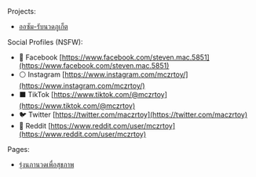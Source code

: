 Projects:
* [ออซัม-รับนวดภูเก็ต](https://mczrtoy.github.io/xn----uwf2a0bgvg4cev0cxda1dd7k1erf/)

Social Profiles (NSFW):
* 🔵 Facebook [https://www.facebook.com/steven.mac.5851](https://www.facebook.com/steven.mac.5851)
* ⚪ Instagram [https://www.instagram.com/mczrtoy/](https://www.instagram.com/mczrtoy/)
* ⬛ TikTok [https://www.tiktok.com/@mczrtoy](https://www.tiktok.com/@mczrtoy)
* 🐦 Twitter [https://twitter.com/maczrtoy](https://twitter.com/maczrtoy)
* 🔴 Reddit [https://www.reddit.com/user/mczrtoy](https://www.reddit.com/user/mczrtoy)


Pages:
* [รุ่งนภานวดเพื่อสุขภาพ](https://mczrtoy.github.io/rungnapha-massage.html)
